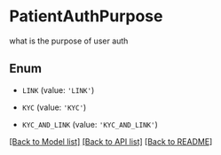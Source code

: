 # PatientAuthPurpose

what is the purpose of user auth

## Enum

* `LINK` (value: `'LINK'`)

* `KYC` (value: `'KYC'`)

* `KYC_AND_LINK` (value: `'KYC_AND_LINK'`)

[[Back to Model list]](../README.md#documentation-for-models) [[Back to API list]](../README.md#documentation-for-api-endpoints) [[Back to README]](../README.md)


